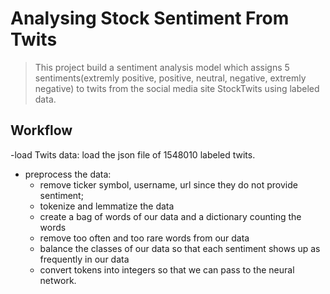 # Analysing Stock Sentiment From Twits

> This project build a sentiment analysis model which assigns 5 sentiments(extremly positive, positive, neutral, negative, extremly negative) to twits from the social media site StockTwits using labeled data.


## Workflow
-load Twits data: load the json file of 1548010 labeled twits.
- preprocess the data:
    - remove ticker symbol, username, url since they do not provide sentiment;
    - tokenize and lemmatize the data
    - create a bag of words of our data and a dictionary counting the words
    - remove too often and too rare words from our data
    - balance the classes of our data so that each sentiment shows up as frequently in our data
    - convert tokens into integers so that we can pass to the neural network.
      
